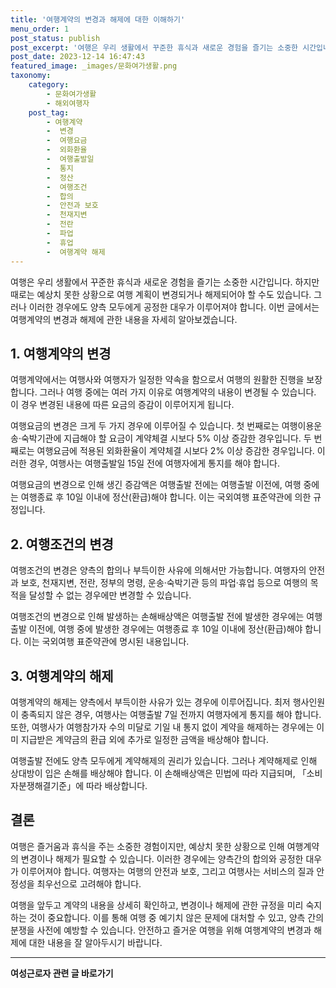 ```yaml
---
title: '여행계약의 변경과 해제에 대한 이해하기'
menu_order: 1
post_status: publish
post_excerpt: '여행은 우리 생활에서 꾸준한 휴식과 새로운 경험을 즐기는 소중한 시간입니다. 하지만 때로는 예상치 못한 상황으로 여행 계획이 변경되거나 해제되어야 할 수도 있습니다. 그러나 이러한 경우에도 양측 모두에게 공정한 대우가 이루어져야 합니다. 이번 글에서는 여행계약의 변경과 해제에 관한 내용을 자세히 알아보겠습니다.'
post_date: 2023-12-14 16:47:43
featured_image: _images/문화여가생활.png
taxonomy:
    category:
        - 문화여가생활
        - 해외여행자
    post_tag:
        - 여행계약
        -  변경
        -  여행요금
        -  외화환율
        -  여행출발일
        -  통지
        -  정산
        -  여행조건
        -  합의
        -  안전과 보호
        -  천재지변
        -  전란
        -  파업
        -  휴업
        -  여행계약 해제
---
```



여행은 우리 생활에서 꾸준한 휴식과 새로운 경험을 즐기는 소중한 시간입니다. 하지만 때로는 예상치 못한 상황으로 여행 계획이 변경되거나 해제되어야 할 수도 있습니다. 그러나 이러한 경우에도 양측 모두에게 공정한 대우가 이루어져야 합니다. 이번 글에서는 여행계약의 변경과 해제에 관한 내용을 자세히 알아보겠습니다.

## 1. 여행계약의 변경

여행계약에서는 여행사와 여행자가 일정한 약속을 함으로서 여행의 원활한 진행을 보장합니다. 그러나 여행 중에는 여러 가지 이유로 여행계약의 내용이 변경될 수 있습니다. 이 경우 변경된 내용에 따른 요금의 증감이 이루어지게 됩니다.

여행요금의 변경은 크게 두 가지 경우에 이루어질 수 있습니다. 첫 번째로는 여행이용운송·숙박기관에 지급해야 할 요금이 계약체결 시보다 5% 이상 증감한 경우입니다. 두 번째로는 여행요금에 적용된 외화환율이 계약체결 시보다 2% 이상 증감한 경우입니다. 이러한 경우, 여행사는 여행출발일 15일 전에 여행자에게 통지를 해야 합니다.

여행요금의 변경으로 인해 생긴 증감액은 여행출발 전에는 여행출발 이전에, 여행 중에는 여행종료 후 10일 이내에 정산(환급)해야 합니다. 이는 국외여행 표준약관에 의한 규정입니다.

## 2. 여행조건의 변경

여행조건의 변경은 양측의 합의나 부득이한 사유에 의해서만 가능합니다. 여행자의 안전과 보호, 천재지변, 전란, 정부의 명령, 운송·숙박기관 등의 파업·휴업 등으로 여행의 목적을 달성할 수 없는 경우에만 변경할 수 있습니다.

여행조건의 변경으로 인해 발생하는 손해배상액은 여행출발 전에 발생한 경우에는 여행출발 이전에, 여행 중에 발생한 경우에는 여행종료 후 10일 이내에 정산(환급)해야 합니다. 이는 국외여행 표준약관에 명시된 내용입니다.

## 3. 여행계약의 해제

여행계약의 해제는 양측에서 부득이한 사유가 있는 경우에 이루어집니다. 최저 행사인원이 충족되지 않은 경우, 여행사는 여행출발 7일 전까지 여행자에게 통지를 해야 합니다. 또한, 여행사가 여행참가자 수의 미달로 기일 내 통지 없이 계약을 해제하는 경우에는 이미 지급받은 계약금의 환급 외에 추가로 일정한 금액을 배상해야 합니다.

여행출발 전에도 양측 모두에게 계약해제의 권리가 있습니다. 그러나 계약해제로 인해 상대방이 입은 손해를 배상해야 합니다. 이 손해배상액은 민법에 따라 지급되며, 「소비자분쟁해결기준」에 따라 배상합니다.

## 결론

여행은 즐거움과 휴식을 주는 소중한 경험이지만, 예상치 못한 상황으로 인해 여행계약의 변경이나 해제가 필요할 수 있습니다. 이러한 경우에는 양측간의 합의와 공정한 대우가 이루어져야 합니다. 여행자는 여행의 안전과 보호, 그리고 여행사는 서비스의 질과 안정성을 최우선으로 고려해야 합니다.

여행을 앞두고 계약의 내용을 상세히 확인하고, 변경이나 해제에 관한 규정을 미리 숙지하는 것이 중요합니다. 이를 통해 여행 중 예기치 않은 문제에 대처할 수 있고, 양측 간의 분쟁을 사전에 예방할 수 있습니다. 안전하고 즐거운 여행을 위해 여행계약의 변경과 해제에 대한 내용을 잘 알아두시기 바랍니다.
<!-- wp:separator -->
<hr class="wp-block-separator has-alpha-channel-opacity"/>
<!-- /wp:separator -->

<!-- wp:group {"backgroundColor":"base","layout":{"type":"constrained"}} -->
<div class="wp-block-group has-base-background-color has-background"><!-- wp:paragraph {"align":"center","fontSize":"medium"} -->
<p class="has-text-align-center has-large-font-size"><strong>여성근로자 관련 글 바로가기</strong></p>
<!-- /wp:paragraph -->


<!-- wp:latest-posts
{"categories":[{"id":10991,"count":19,"description":"","link":"https://uknowlaw.com/category/%ec%97%ac%ec%84%b1%ea%b7%bc%eb%a1%9c%ec%9e%90/","name":"여성근로자","slug":"여성근로자","taxonomy":"category","parent":0,"meta":[],"_links":{"self":[{"href":"https://uknowlaw.com/wp-json/wp/v2/categories/10991"}],"collection":[{"href":"https://uknowlaw.com/wp-json/wp/v2/categories"}],"about":[{"href":"https://uknowlaw.com/wp-json/wp/v2/taxonomies/category"}],"wp:post_type":[{"href":"https://uknowlaw.com/wp-json/wp/v2/posts?categories=10991"}],"curies":[{"name":"wp","href":"https://api.w.org/{rel}","templated":true}]}}],"postsToShow":100,"excerptLength":28,"postLayout":"grid","columns":2,"featuredImageAlign":"left","featuredImageSizeSlug":"large","fontSize":"small"} /--></div>
<!-- /wp:group -->